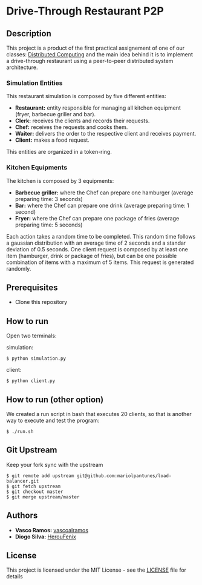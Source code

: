 # Drive-Through Restaurant P2P

## Description

This project is a product of the first practical assignement of one of our classes: [Distributed Computing](https://www.ua.pt/en/uc/12273) and the main idea behind it is to implement a drive-through restaurant using a peer-to-peer distributed system architecture.

### Simulation Entities
This restaurant simulation is composed by five different entities:

* **Restaurant:** entity responsible for managing all kitchen equipment (fryer, barbecue griller and bar).
* **Clerk:** receives the clients and records their requests.
* **Chef:** receives the requests and cooks them.
* **Waiter:** delivers the order to the respective client and receives payment.
* **Client:** makes a food request.

This entities are organized in a token-ring.

### Kitchen Equipments
The kitchen is composed by 3 equipments:

* **Barbecue griller:** where the Chef can prepare one hamburger (average preparing time: 3 seconds)
* **Bar:** where the Chef can prepare one drink (average preparing time: 1 second)
* **Fryer:** where the Chef can prepare one package of fries (average preparing time: 5 seconds)

Each action takes a random time to be completed. This random time follows a gaussian distribution with an average time of 2 seconds and a standar deviation of 0.5 seconds. One client request is composed by at least one item (hamburger, drink or package of fries), but can be one possible combination of items with a maximum of 5 items. This request is generated randomly.

## Prerequisites

* Clone this repository

## How to run
Open two terminals:

simulation:
```console
$ python simulation.py
```
client:
```console
$ python client.py
```

## How to run (other option)
We created a run script in bash that executes 20 clients, so that is another way to execute and test the program:

```console
$ ./run.sh
```

## Git Upstream

Keep your fork sync with the upstream

```console
$ git remote add upstream git@github.com:mariolpantunes/load-balancer.git
$ git fetch upstream
$ git checkout master
$ git merge upstream/master
```

## Authors

* **Vasco Ramos:** [vascoalramos](https://github.com/vascoalramos)
* **Diogo Silva:** [HerouFenix](https://github.com/HerouFenix)


## License

This project is licensed under the MIT License - see the [LICENSE](LICENSE) file for details
